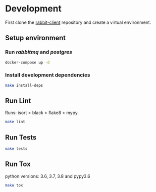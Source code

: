 # Development

First clone the [rabbit-client](https://github.com/amenezes/rabbit-client) repository and create a virtual environment.

## Setup environment

### Run *rabbitmq* and *postgres*

```bash
docker-compose up -d
```

### Install development dependencies

```bash
make install-deps
```

## Run Lint

Runs: isort > black > flake8 > mypy.

```bash
make lint
```

## Run Tests

```bash
make tests
```

## Run Tox

python versions: 3.6, 3.7, 3.8 and pypy3.6

```bash
make tox
```
